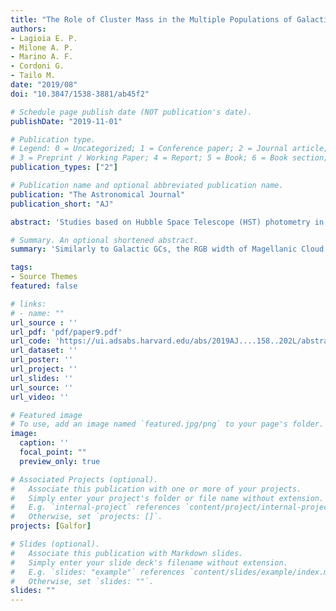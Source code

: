 ```yaml
---
title: "The Role of Cluster Mass in the Multiple Populations of Galactic and Extragalactic Globular Clusters"
authors: 
- Lagioia E. P. 
- Milone A. P.
- Marino A. F. 
- Cordoni G. 
- Tailo M. 
date: "2019/08"
doi: "10.3847/1538-3881/ab45f2"

# Schedule page publish date (NOT publication's date).
publishDate: "2019-11-01"

# Publication type.
# Legend: 0 = Uncategorized; 1 = Conference paper; 2 = Journal article;
# 3 = Preprint / Working Paper; 4 = Report; 5 = Book; 6 = Book section; # 7 = Thesis; 8 = Patent
publication_types: ["2"]

# Publication name and optional abbreviated publication name.
publication: "The Astronomical Journal"
publication_short: "AJ"

abstract: 'Studies based on Hubble Space Telescope (HST) photometry in F275W, F336W, and F438W have shown that the incidence and complexity of multiple populations (MPs) in globular clusters (GCs) depend on cluster mass. This result, however, is based on nearby, low-reddening Galactic GCs, for which we can obtain accurate F275W photometry. In this work, we exploit HST photometry in F336W, F438W, and F814W to characterize MPs in 68 Galactic and extragalactic GCs by using the pseudocolor C F336W,F438W,F814W, which is more efficient in terms of observation time than the pseudocolor C F275W,F336W,F438W adopted in previous works. We first analyze the Galactic GCs alone and find that the red giant branch (RGB) color width strongly correlates with [Fe/H]. After removing the dependence from metallicity, we obtain a strong correlation with cluster mass, thus confirming previous findings. We then exploit the RGB width to compare MPs in Galactic and extragalactic GCs. Similarly to Galactic GCs, the RGB width of Magellanic Cloud (MC) GCs correlates with cluster mass after removing the dependence from metallicity. This fact demonstrates that cluster mass is the main factor affecting the properties of MPs. The MC clusters exhibit, on average, narrower RGBs than Galactic GCs with similar mass and metallicity. We suggest that this difference is a signature of stellar mass loss in Galactic GCs. As an alternative, the mass-RGB-width relation would depend on the host galaxy. Finally, we use ground-based photometry to investigate Terzan 7 through the $C_{U,B,I}$ pseudocolor, ground-based analogs of $C_{F336W,F438W,F814W}$ and find that this cluster is consistent with a simple population.'

# Summary. An optional shortened abstract.
summary: 'Similarly to Galactic GCs, the RGB width of Magellanic Cloud (MC) GCs correlates with cluster mass after removing the dependence from metallicity. This fact demonstrates that cluster mass is the main factor affecting the properties of MPs.'

tags:
- Source Themes
featured: false

# links:
# - name: ""
url_source : ''
url_pdf: 'pdf/paper9.pdf'
url_code: 'https://ui.adsabs.harvard.edu/abs/2019AJ....158..202L/abstract'
url_dataset: ''
url_poster: ''
url_project: ''
url_slides: ''
url_source: ''
url_video: ''

# Featured image
# To use, add an image named `featured.jpg/png` to your page's folder. 
image:
  caption: ''
  focal_point: ""
  preview_only: true

# Associated Projects (optional).
#   Associate this publication with one or more of your projects.
#   Simply enter your project's folder or file name without extension.
#   E.g. `internal-project` references `content/project/internal-project/index.md`.
#   Otherwise, set `projects: []`.
projects: [Galfor]

# Slides (optional).
#   Associate this publication with Markdown slides.
#   Simply enter your slide deck's filename without extension.
#   E.g. `slides: "example"` references `content/slides/example/index.md`.
#   Otherwise, set `slides: ""`.
slides: ""
---
```



